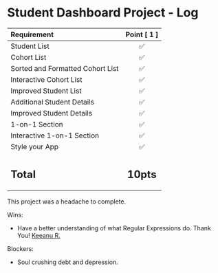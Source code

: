 # Student Dashboard Project - Log

| Requirement                      |  Point [ 1 ]   |
| :------------------------------- | :------------: |
| Student List                     |       ✅       |
| Cohort List                      |       ✅       |
| Sorted and Formatted Cohort List |       ✅       |
| Interactive Cohort List          |       ✅       |
| Improved Student List            |       ✅       |
| Additional Student Details       |       ✅       |
| Improved Student Details         |       ✅       |
| 1-on-1 Section                   |       ✅       |
| Interactive 1-on-1 Section       |       ✅       |
| Style your App                   |       ✅       |
| <h2>Total</h2>                   | <h2>10pts</h2> |

This project was a headache to complete.

Wins:

- Have a better understanding of what Regular Expressions do. Thank You! [Keeanu R.](https://github.com/Kayrod23)

Blockers:

- Soul crushing debt and depression.
